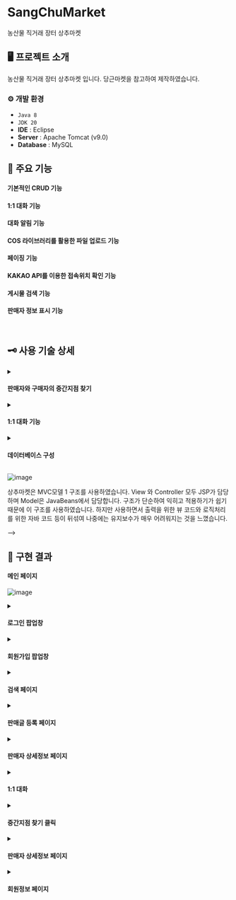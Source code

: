 # SangChuMarket
농산물 직거래 장터 상추마켓

## 🖥️ 프로젝트 소개
농산물 직거래 장터 상추마켓 입니다. 당근마켓을 참고하여 제작하였습니다.
<br>

### ⚙️ 개발 환경
- `Java 8`
- `JDK 20`
- **IDE** : Eclipse 
- **Server** : Apache Tomcat (v9.0)
- **Database** : MySQL

## 📌 주요 기능
#### 기본적인 CRUD 기능
#### 1:1 대화 기능
#### 대화 알림 기능
#### COS 라이브러리를 활용한 파일 업로드 기능
#### 페이징 기능
#### KAKAO API를 이용한 접속위치 확인 기능
#### 게시물 검색 기능
#### 판매자 정보 표시 기능
<br>

## 🗝️ 사용 기술 상세
<details><summary><h4>판매자와 구매자의 중간지점 찾기</h4> </summary>

<!-- summary 아래 한칸 공백 두어야함 -->
```
        function getAddr(lat,lng){
            let geocoder = new kakao.maps.services.Geocoder();

            let coord = new kakao.maps.LatLng(lat, lng);
            let callback = function(result, status) {
                if (status === kakao.maps.services.Status.OK) {
                    addname2=result[0].address.address_name;
                }
            }
            geocoder.coord2Address(coord.getLng(), coord.getLat(), callback);
        }
  
        var geocoder = new kakao.maps.services.Geocoder();
        var callback = function(result, status) {
            if (status === kakao.maps.services.Status.OK) {
                console.log(result);
                addx1=result[0].address.x;
                addy1=result[0].address.y;
                addx1=parseFloat(addx1);
                addy1=parseFloat(addy1);
                addx3=addx1+addx2;
                addy3=addy1+addy2;
                addx4 = addx3/2;
                addy4 = addy3/2;
                lat = addy4;
                lng = addx4;
        
                options = { //지도를 생성할 때 필요한 기본 옵션
                    center: new kakao.maps.LatLng(addy4, addx4), //지도의 중심좌표.
                    level: 4 //지도의 레벨(확대, 축소 정도)
                };
                const container = document.getElementById('map'); //지도를 담을 영역의 DOM 레퍼런스
                let map = new kakao.maps.Map(container, options); //지도 생성 및 객체 리턴
                var marker = new kakao.maps.Marker({ 
                    // 지도 중심좌표에 마커를 생성합니다 
                    position: map.getCenter() 
                }); 
                // 지도에 마커를 표시합니다
                marker.setMap(map);
                getAddr(lat,lng);
            }
        };

```
</details>
<details><summary><h4>1:1 대화 기능</h4> </summary>

<!-- summary 아래 한칸 공백 두어야함 -->

1. <message.jsp에 관하여(메세지보내는 창)>메시지를 보낼 때 msg 테이블에 reciverID에 받는사람 senderID에 보낸사람을 입력하여 msg table에 into 하도록 하였습니다.
   과거 대화내역 출력 부분은 select * from msg where (받는사람 = 나 and 보낸사람 = 상대) or (받는사람 = 상대 and 보낸사람 = 나) 인 경우를 리스트에 담아서 가져오게하였습니다.
   가져온 뒤 reciverID가 나면 대화의 왼쪽, senderID가 나면 대화의 오른쪽에 표시되도록 하였습니다.


2. <message_main.jsp에 관하여(메세지함 창)>메세지 함에서 개개인별 대화내역의 마지막 내용을 리스트를 가져온 방법은 자신의 닉네임이 받는사람 이거나 보낸사람이면(select * from msg where (senderId= 자신닉네임) or (reciverId= 자신닉네임)  리스트에 담아서 가지고왔습니다.
   그 뒤 한 상대당 1개의 리스트(채팅방)만 보여지게 하기 위해 중복된 값을 제거하여(msgList3 메소드에서 반복문과 ArrayList<String>의 contain 메소드를 이용) 대화함에 출력하였습니다.


3. 메세지 알림기능은 is Read가 0이고 받는사람이 자신이라면 알림이 표시되도록 하였고(msgToMe 메소드) 알림을 확인할경우 isRead를 1로 update 하도록 하였습니다(msgRead 메소드)


<a href="https://github.com/MegaZizon/SangChuMarket/blob/main/src/main/webapp/message/message.jsp">message.jsp</a>


<a href="https://github.com/MegaZizon/SangChuMarket/blob/main/src/main/webapp/message/message_main.jsp">message_main.jsp</a>


<a href="https://github.com/MegaZizon/SangChuMarket/blob/main/src/main/java/msg/MsgDAO.java">MsgDAO.java</a>

</details>

</details>
<details><summary><h4> 데이터베이스 구성</h4> </summary>

<!-- summary 아래 한칸 공백 두어야함 -->

TABLE USER


![image](https://github.com/MegaZizon/SangChuMarket/assets/105596059/4eaa899e-808a-4f7c-b8ac-3c4ed7857624)

TABLE Image


![image](https://github.com/MegaZizon/SangChuMarket/assets/105596059/96e74297-a60f-4b3e-924f-3d2ec16e4984)

TABLE Msg


![image](https://github.com/MegaZizon/SangChuMarket/assets/105596059/a17cc4e8-6b2b-4764-9059-1ab6669f5d0a)


</details>

<!--
<details><summary><h4>MVC 모델 1</h4> </summary>

<!-- summary 아래 한칸 공백 두어야함 -->

![image](https://github.com/MegaZizon/SangChuMarket/assets/105596059/955710bc-b54b-49da-8dc0-8ce25f9b12ac)


상추마켓은 MVC모델 1 구조를 사용하였습니다. View 와 Controller 모두 JSP가 담당하며 Model은 JavaBeans에서 담당합니다. 
구조가 단순하여 익히고 적용하기가 쉽기 때문에 이 구조를 사용하였습니다.
하지만 사용하면서 출력을 위한 뷰 코드와 로직처리를 위한 자바 코드 등이 뒤섞여 나중에는 유지보수가 매우 어려워지는 것을 느꼈습니다. 
</details>

</details> -->

## 🚩 구현 결과



#### 메인 페이지


![image](https://github.com/MegaZizon/SangChuMarket/assets/105596059/7a484bd3-a125-4685-8ee9-ad183203a237)


<details><summary><h4>로그인 팝업창</h4> </summary>

<!-- summary 아래 한칸 공백 두어야함 -->

![image](https://github.com/MegaZizon/SangChuMarket/assets/105596059/6a2e72cf-6387-4553-8546-491e2ebb469f)

</details>

<details><summary><h4>회원가입 팝업창</h4> </summary>

<!-- summary 아래 한칸 공백 두어야함 -->

![image](https://github.com/MegaZizon/SangChuMarket/assets/105596059/aab684ce-f219-4a25-ae99-1b8e8d1ceea0)


</details>

<details><summary><h4>검색 페이지</h4> </summary>

<!-- summary 아래 한칸 공백 두어야함 -->

![image](https://github.com/MegaZizon/SangChuMarket/assets/105596059/66290e9d-d1dc-45a4-9a65-07422677421b)


</details>

<details><summary><h4>판매글 등록 페이지</h4> </summary>

<!-- summary 아래 한칸 공백 두어야함 -->

![image](https://github.com/MegaZizon/SangChuMarket/assets/105596059/a7cf49bc-0ba3-407d-b4ba-7c6b7cb4b2a0)


</details>

<details><summary><h4>판매자 상세정보 페이지</h4> </summary>

<!-- summary 아래 한칸 공백 두어야함 -->

![image](https://github.com/MegaZizon/SangChuMarket/assets/105596059/ac490a7d-1784-4585-af1c-43d8d5955b8c)
![image](https://github.com/MegaZizon/SangChuMarket/assets/105596059/c80466e9-c3e0-4b4f-8630-075434985461)
![image](https://github.com/MegaZizon/SangChuMarket/assets/105596059/49a7ea1f-5cd9-4f4f-a81e-1a10adf6831c)
![image](https://github.com/MegaZizon/SangChuMarket/assets/105596059/9ad55d46-4121-45da-9366-559427da32ac)




</details>

<details><summary><h4>1:1 대화</h4> </summary>

<!-- summary 아래 한칸 공백 두어야함 -->

![image](https://github.com/MegaZizon/SangChuMarket/assets/105596059/b1a24d66-cddf-44a1-9d76-0e4ed2e95b4d)


</details>

<details><summary><h4>중간지점 찾기 클릭</h4> </summary>

<!-- summary 아래 한칸 공백 두어야함 -->

![image](https://github.com/MegaZizon/SangChuMarket/assets/105596059/5d35e499-ad56-473a-bee0-49eec2eac468)



</details>

<details><summary><h4>판매자 상세정보 페이지</h4> </summary>

<!-- summary 아래 한칸 공백 두어야함 -->

![image](https://github.com/MegaZizon/SangChuMarket/assets/105596059/f9d2e029-df85-48f7-9658-e983d61ae93c)


</details>

<details><summary><h4>회원정보 페이지</h4> </summary>

<!-- summary 아래 한칸 공백 두어야함 -->

![image](https://github.com/MegaZizon/SangChuMarket/assets/105596059/e7a3982b-f7c1-45a2-9880-cedc41b4bc58)



</details>

